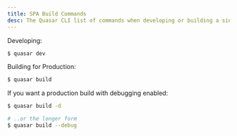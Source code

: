 ```yaml
---
title: SPA Build Commands
desc: The Quasar CLI list of commands when developing or building a single page application.
---
```


Developing:

```bash
$ quasar dev
```

Building for Production:

```bash
$ quasar build
```

If you want a production build with debugging enabled:

```bash
$ quasar build -d

# ..or the longer form
$ quasar build --debug
```
